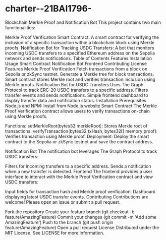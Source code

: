 # charter--21BAI1796-
Blockchain Merkle Proof and Notification Bot
This project contains two main functionalities:

Merkle Proof Verification Smart Contract: A smart contract for verifying the inclusion of a specific transaction within a blockchain block using Merkle proofs.
Notification Bot for Tracking USDC Transfers: A bot that monitors incoming USDC transfers to a specified Ethereum address on the Sepolia network and sends notifications.
Table of Contents
Features
Installation
Usage
Smart Contract
Notification Bot
Frontend
Contributing
License
Features
Merkle Proof Verification
Fetch transactions from a block on Sepolia or zkSync testnet.
Generate a Merkle tree for block transactions.
Smart contract stores Merkle root and verifies transaction inclusion using Merkle proofs.
Notification Bot for USDC Transfers
Uses The Graph Protocol to track ERC-20 USDC transfers to a specific address.
Filters transfer events and sends notifications.
Simple frontend dashboard to display transfer data and notification status.
Installation
Prerequisites
Node.js and NPM: Install from Node.js website
Smart Contract
The Merkle Proof Verification contract allows users to verify transactions on-chain using Merkle proofs.

Functions:
setMerkleRoot(bytes32 merkleRoot): Stores Merkle root of transactions.
verifyTransaction(bytes32 txHash, bytes32[] memory proof): Verifies transaction using Merkle proof.
Deployment: Deploy the smart contract to the Sepolia or zkSync testnet and save the contract address.

Notification Bot
The notification bot leverages The Graph Protocol to track USDC transfers:

Filters for incoming transfers to a specific address.
Sends a notification when a new transfer is detected.
Frontend
The frontend provides a user interface to interact with the Merkle Proof Verification contract and view USDC transfers:

Input fields for transaction hash and Merkle proof verification.
Dashboard displaying latest USDC transfer events.
Contributing
Contributions are welcome! Please open an issue or submit a pull request.

Fork the repository
Create your feature branch (git checkout -b feature/AmazingFeature)
Commit your changes (git commit -m 'Add some AmazingFeature')
Push to the branch (git push origin feature/AmazingFeature)
Open a pull request
License
Distributed under the MIT License. See LICENSE for more information.
